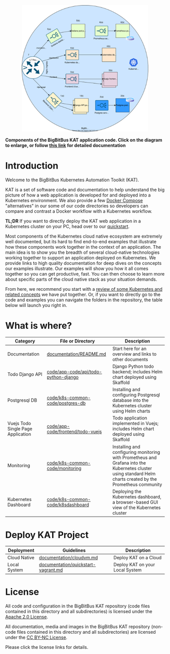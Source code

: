 <center>
<img src="documentation/images/kubernetes-application.svg"  alt="BigBitBus KAT components" width="400"/>
</center>

**Components of the BigBitBus KAT application code. Click on the diagram to enlarge, or follow [this link](documentation/) for detailed documentation**

# Introduction

Welcome to the BigBitBus Kubernetes Automation Toolkit (KAT).

KAT is a set of software code and documentation to help understand the big picture of how a web application is developed for and deployed into a Kubernetes environment. We also provide a  few [Docker Compose](https://docs.docker.com/compose/) "alternatives" in our some of our code directories so developers can compare and contrast a Docker workflow with a Kubernetes workflow. 

**TL;DR** If you want to directly deploy the KAT web application in a Kubernetes cluster on your PC, head over to our [quickstart](./documentation/quickstart-vagrant.md).

Most components of the Kubernetes cloud native ecosystem are extremely well documented, but its hard to find end-to-end examples that illustrate how these components work together in the context of an application. The main idea is to show you the breadth of several cloud-native technologies working together to support an application deployed on Kubernetes. We provide links to high quality documentation for deep dives on the concepts our examples illustrate. Our examples will show you how it all comes together so you can get  productive, fast. You can then choose to learn more about specific parts of the cloud native stack as your situation demands.

From here, we recommend you start with a [review of some Kubernetes and related concepts](./documentation/) we have put together. Or, if you want to directly go to the code and examples you can navigate the folders in the repository, the table below will launch you right in.

# What is where?

| Category | File or Directory  | Description |
|---|---|---|
| Documentation | [documentation/README.md](./documentation/) | Start here for an overview and links to other documents |
| Todo Django API | [code/app-code/api/todo-python-django](code/app-code/api/todo-python-django) | Django Python todo backend; includes Helm chart deployed using Skaffold |
| Postgresql DB | [code/k8s-common-code/postgres-db](code/k8s-common-code/postgres-db) | Installing and configuring Postgresql database into the Kubernetes cluster using Helm charts |
| Vuejs Todo Single Page Application | [code/app-code/frontend/todo-vuejs](code/app-code/frontend/todo-vuejs) | Todo application implemented in Vuejs; includes Helm chart deployed using Skaffold |
| Monitoring | [code/k8s-common-code/monitoring](code/k8s-common-code/monitoring) |Installing and configuring monitoring with Prometheus and Grafana into the Kubernetes cluster using standard Helm charts created by the Prometheus community |
| Kubernetes Dashboard | [code/k8s-common-code/k8sdashboard](code/k8s-common-code/k8sdashboard) | Deploying the Kubernetes dashboard, a browser-based GUI view of the Kubernetes cluster |

# Deploy KAT Project
| Deployment | Guidelines | Description |
|---|---|---|
| Cloud Native | [documentation/cloudvm.md](./documentation/cloudvm.md) | Deploy KAT on a Cloud |
| Local System | [documentation/quickstart-vagrant.md](./documentation/quickstart-vagrant.md) | Deploy KAT on your Local System|

# License

All code and configuration in the BigBitBus KAT repository (code files contained in this directory and all subdirectories) is licensed under the [Apache 2.0 License](http://www.apache.org/licenses/LICENSE-2.0).

All documentation, media and images in the BigBitBus KAT repository (non-code files contained in this directory and all subdirectories) are licensed under the [CC BY-NC License](https://creativecommons.org/licenses/by-nc/4.0/).

Please click the license links for details.





